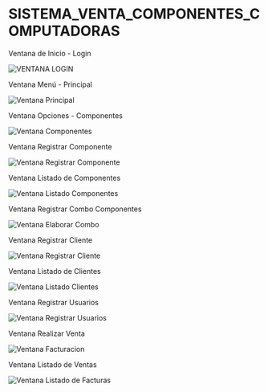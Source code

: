 # SISTEMA_VENTA_COMPONENTES_COMPUTADORAS

Ventana de Inicio - Login

![VENTANA LOGIN](https://github.com/PrismallyFernandez/SISTEMA_VENTA_COMPONENTES_COMPUTADORAS/assets/128163232/8598f04b-9b77-4ec1-a33b-39011b5f2424)

Ventana Menú - Principal 

![Ventana Principal](https://github.com/PrismallyFernandez/SISTEMA_VENTA_COMPONENTES_COMPUTADORAS/assets/128163232/b89cd56f-31b9-450c-95c6-84e59ae1287a)

Ventana Opciones - Componentes 

![Ventana Componentes](https://github.com/PrismallyFernandez/SISTEMA_VENTA_COMPONENTES_COMPUTADORAS/assets/128163232/056156e5-68e1-4d24-96fd-532f51bf5d0f)

Ventana Registrar Componente 

![Ventana Registrar Componente](https://github.com/PrismallyFernandez/SISTEMA_VENTA_COMPONENTES_COMPUTADORAS/assets/128163232/3544a2a9-9071-48f5-a7aa-9f9e0152d0d0)

Ventana Listado de Componentes

![Ventana Listado Componentes](https://github.com/PrismallyFernandez/SISTEMA_VENTA_COMPONENTES_COMPUTADORAS/assets/128163232/f4d91c68-a1fb-4d75-a714-58a547c363a4)

Ventana Registrar Combo Componentes 

![Ventana Elaborar Combo](https://github.com/PrismallyFernandez/SISTEMA_VENTA_COMPONENTES_COMPUTADORAS/assets/128163232/5ea8a117-2bdd-4233-acea-fc114d41540e)

Ventana Registrar Cliente

![Ventana Registrar Cliente](https://github.com/PrismallyFernandez/SISTEMA_VENTA_COMPONENTES_COMPUTADORAS/assets/128163232/bfe543d5-5ad0-4ca0-89a3-060612efc51f)

Ventana Listado de Clientes

![Ventana Listado Clientes](https://github.com/PrismallyFernandez/SISTEMA_VENTA_COMPONENTES_COMPUTADORAS/assets/128163232/9794a40d-2188-4713-905c-c87ae3d77e9d)

Ventana Registrar Usuarios

![Ventana Registrar Usuarios](https://github.com/PrismallyFernandez/SISTEMA_VENTA_COMPONENTES_COMPUTADORAS/assets/128163232/a48d528e-b1c9-4730-ad9b-dfef6ca206f5)

Ventana Realizar Venta

![Ventana Facturacion](https://github.com/PrismallyFernandez/SISTEMA_VENTA_COMPONENTES_COMPUTADORAS/assets/128163232/325b8635-c8b2-4752-9d2e-41ee6a2434f1)

Ventana Listado de Ventas

![Ventana Listado de Facturas](https://github.com/PrismallyFernandez/SISTEMA_VENTA_COMPONENTES_COMPUTADORAS/assets/128163232/11c698d4-9d0f-42fd-a3e6-fa55a850f495)


